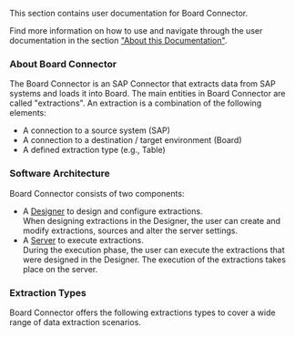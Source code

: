 This section contains user documentation for Board Connector.

Find more information on how to use and navigate through the user documentation in the section ["About this Documentation"](../about-this-documentation/).

### About Board Connector

The Board Connector is an SAP Connector that extracts data from SAP systems and loads it into Board. The main entities in Board Connector are called "extractions". An extraction is a combination of the following elements:

- A connection to a source system (SAP)
- A connection to a destination / target environment (Board)
- A defined extraction type (e.g., Table)

### Software Architecture

Board Connector consists of two components:

- A [Designer](../designer/) to design and configure extractions.\
  When designing extractions in the Designer, the user can create and modify extractions, sources and alter the server settings.
- A [Server](../server/) to execute extractions.\
  During the execution phase, the user can execute the extractions that were designed in the Designer. The execution of the extractions takes place on the server.

### Extraction Types

Board Connector offers the following extractions types to cover a wide range of data extraction scenarios.
